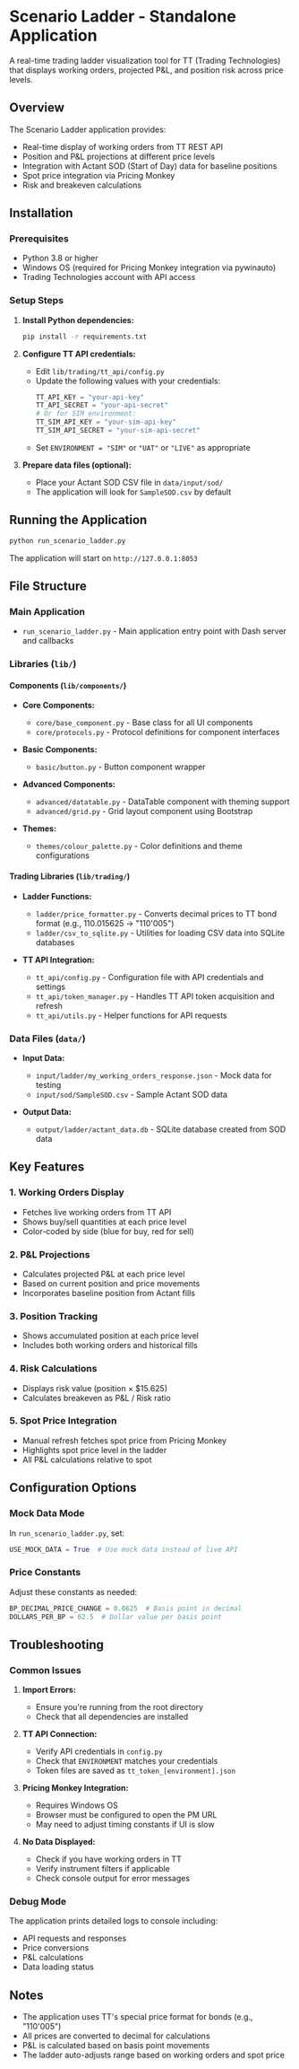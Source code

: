 # Scenario Ladder - Standalone Application

A real-time trading ladder visualization tool for TT (Trading Technologies) that displays working orders, projected P&L, and position risk across price levels.

## Overview

The Scenario Ladder application provides:
- Real-time display of working orders from TT REST API
- Position and P&L projections at different price levels
- Integration with Actant SOD (Start of Day) data for baseline positions
- Spot price integration via Pricing Monkey
- Risk and breakeven calculations

## Installation

### Prerequisites
- Python 3.8 or higher
- Windows OS (required for Pricing Monkey integration via pywinauto)
- Trading Technologies account with API access

### Setup Steps

1. **Install Python dependencies:**
   ```bash
   pip install -r requirements.txt
   ```

2. **Configure TT API credentials:**
   - Edit `lib/trading/tt_api/config.py`
   - Update the following values with your credentials:
     ```python
     TT_API_KEY = "your-api-key"
     TT_API_SECRET = "your-api-secret"
     # Or for SIM environment:
     TT_SIM_API_KEY = "your-sim-api-key"  
     TT_SIM_API_SECRET = "your-sim-api-secret"
     ```
   - Set `ENVIRONMENT = "SIM"` or `"UAT"` or `"LIVE"` as appropriate

3. **Prepare data files (optional):**
   - Place your Actant SOD CSV file in `data/input/sod/`
   - The application will look for `SampleSOD.csv` by default

## Running the Application

```bash
python run_scenario_ladder.py
```

The application will start on `http://127.0.0.1:8053`

## File Structure

### Main Application
- `run_scenario_ladder.py` - Main application entry point with Dash server and callbacks

### Libraries (`lib/`)

#### Components (`lib/components/`)
- **Core Components:**
  - `core/base_component.py` - Base class for all UI components
  - `core/protocols.py` - Protocol definitions for component interfaces
  
- **Basic Components:**
  - `basic/button.py` - Button component wrapper
  
- **Advanced Components:**
  - `advanced/datatable.py` - DataTable component with theming support
  - `advanced/grid.py` - Grid layout component using Bootstrap
  
- **Themes:**
  - `themes/colour_palette.py` - Color definitions and theme configurations

#### Trading Libraries (`lib/trading/`)

- **Ladder Functions:**
  - `ladder/price_formatter.py` - Converts decimal prices to TT bond format (e.g., 110.015625 → "110'005")
  - `ladder/csv_to_sqlite.py` - Utilities for loading CSV data into SQLite databases
  
- **TT API Integration:**
  - `tt_api/config.py` - Configuration file with API credentials and settings
  - `tt_api/token_manager.py` - Handles TT API token acquisition and refresh
  - `tt_api/utils.py` - Helper functions for API requests

### Data Files (`data/`)

- **Input Data:**
  - `input/ladder/my_working_orders_response.json` - Mock data for testing
  - `input/sod/SampleSOD.csv` - Sample Actant SOD data
  
- **Output Data:**
  - `output/ladder/actant_data.db` - SQLite database created from SOD data

## Key Features

### 1. Working Orders Display
- Fetches live working orders from TT API
- Shows buy/sell quantities at each price level
- Color-coded by side (blue for buy, red for sell)

### 2. P&L Projections
- Calculates projected P&L at each price level
- Based on current position and price movements
- Incorporates baseline position from Actant fills

### 3. Position Tracking
- Shows accumulated position at each price level
- Includes both working orders and historical fills

### 4. Risk Calculations
- Displays risk value (position × $15.625)
- Calculates breakeven as P&L / Risk ratio

### 5. Spot Price Integration
- Manual refresh fetches spot price from Pricing Monkey
- Highlights spot price level in the ladder
- All P&L calculations relative to spot

## Configuration Options

### Mock Data Mode
In `run_scenario_ladder.py`, set:
```python
USE_MOCK_DATA = True  # Use mock data instead of live API
```

### Price Constants
Adjust these constants as needed:
```python
BP_DECIMAL_PRICE_CHANGE = 0.0625  # Basis point in decimal
DOLLARS_PER_BP = 62.5  # Dollar value per basis point
```

## Troubleshooting

### Common Issues

1. **Import Errors:**
   - Ensure you're running from the root directory
   - Check that all dependencies are installed

2. **TT API Connection:**
   - Verify API credentials in `config.py`
   - Check that `ENVIRONMENT` matches your credentials
   - Token files are saved as `tt_token_[environment].json`

3. **Pricing Monkey Integration:**
   - Requires Windows OS
   - Browser must be configured to open the PM URL
   - May need to adjust timing constants if UI is slow

4. **No Data Displayed:**
   - Check if you have working orders in TT
   - Verify instrument filters if applicable
   - Check console output for error messages

### Debug Mode
The application prints detailed logs to console including:
- API requests and responses
- Price conversions
- P&L calculations
- Data loading status

## Notes

- The application uses TT's special price format for bonds (e.g., "110'005")
- All prices are converted to decimal for calculations
- P&L is calculated based on basis point movements
- The ladder auto-adjusts range based on working orders and spot price 